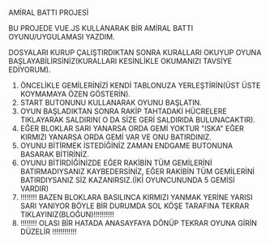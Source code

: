 AMİRAL BATTI PROJESİ 

BU PROJEDE VUE.JS KULLANARAK BİR AMİRAL BATTI OYUNU/UYGULAMASI YAZDIM. 

DOSYALARI KURUP ÇALIŞTIRDIKTAN SONRA KURALLARI OKUYUP OYUNA BAŞLAYABİLİRSİNİZ(KURALLARI KESİNLİKLE OKUMANIZI TAVSİYE EDİYORUM).

1) ÖNCELİKLE GEMİLERİNİZİ KENDİ TABLONUZA YERLEŞTİRİN(ÜST ÜSTE KOYMAMAYA ÖZEN GÖSTERİN).
2) START BUTONUNU KULLANARAK OYUNU BAŞLATIN.
3) OYUN BAŞLADIKTAN SONRA RAKİP TAHTADAKİ HÜCRELERE TIKLAYARAK SALDIRIN( O DA SİZE GERİ SALDIRIDA BULUNACAKTIR).
4) EĞER BLOKLAR SARI YANARSA ORDA GEMİ YOKTUR "ISKA" EĞER KIRMIZI YANARSA ORDA GEMİ VAR VE ONU BATIRDINIZ.
5) OYUNU BİTİRMEK İSTEDİĞİNİZ ZAMAN ENDGAME BUTONUNA BASARAK BİTİRİNİZ.
6) OYUNU BİTİRDİĞİNİZDE EĞER RAKİBİN TÜM GEMİLERİNİ BATIRMADIYSANIZ KAYBEDERSİNİZ, EĞER RAKİBİN TÜM GEMİLERİNİ BATIRDIYSANIZ SİZ KAZANIRSIZ.(İKİ OYUNCUNUNDA 5 GEMİSİ VARDIR)
7) !!!!!!!! BAZEN BLOKLARA BASILINCA KIRMIZI YANMAK YERİNE YARISI SARI YANIYOR BÖYLE BİR DURUMDA SOL KÖŞE TARAFINA TEKRAR TIKLAYINIZ(BLOĞUN)!!!!!!!!!!
8) !!!!!!!! OLASI BİR HATADA ANASAYFAYA  DÖNÜP TEKRAR OYUNA GİRİN DÜZELİR !!!!!!!!!!!!


   

